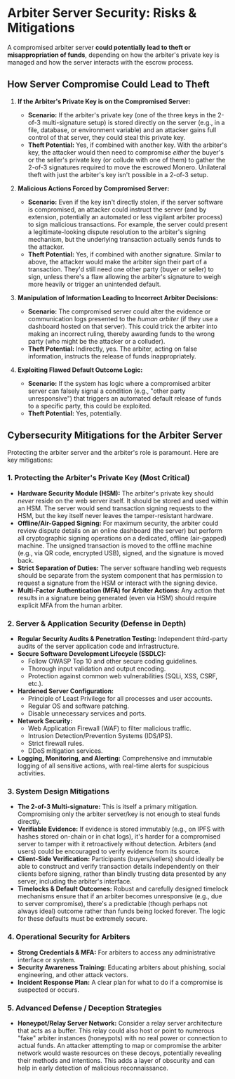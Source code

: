 # Arbiter Server Security: Risks & Mitigations

A compromised arbiter server **could potentially lead to theft or misappropriation of funds**, depending on how the arbiter's private key is managed and how the server interacts with the escrow process.

## How Server Compromise Could Lead to Theft

1.  **If the Arbiter's Private Key is on the Compromised Server:**
    *   **Scenario:** If the arbiter's private key (one of the three keys in the 2-of-3 multi-signature setup) is stored directly on the server (e.g., in a file, database, or environment variable) and an attacker gains full control of that server, they could steal this private key.
    *   **Theft Potential:** Yes, if combined with another key. With the arbiter's key, the attacker would then need to compromise *either* the buyer's or the seller's private key (or collude with one of them) to gather the 2-of-3 signatures required to move the escrowed Monero. Unilateral theft with just the arbiter's key isn't possible in a 2-of-3 setup.

2.  **Malicious Actions Forced by Compromised Server:**
    *   **Scenario:** Even if the key isn't directly stolen, if the server software is compromised, an attacker could instruct the server (and by extension, potentially an automated or less vigilant arbiter process) to sign malicious transactions. For example, the server could present a legitimate-looking dispute resolution to the arbiter's signing mechanism, but the underlying transaction actually sends funds to the attacker.
    *   **Theft Potential:** Yes, if combined with another signature. Similar to above, the attacker would make the arbiter sign their part of a transaction. They'd still need one other party (buyer or seller) to sign, unless there's a flaw allowing the arbiter's signature to weigh more heavily or trigger an unintended default.

3.  **Manipulation of Information Leading to Incorrect Arbiter Decisions:**
    *   **Scenario:** The compromised server could alter the evidence or communication logs presented to the *human arbiter* (if they use a dashboard hosted on that server). This could trick the arbiter into making an incorrect ruling, thereby awarding funds to the wrong party (who might be the attacker or a colluder).
    *   **Theft Potential:** Indirectly, yes. The arbiter, acting on false information, instructs the release of funds inappropriately.

4.  **Exploiting Flawed Default Outcome Logic:**
    *   **Scenario:** If the system has logic where a compromised arbiter server can falsely signal a condition (e.g., "other party unresponsive") that triggers an automated default release of funds to a specific party, this could be exploited.
    *   **Theft Potential:** Yes, potentially.

## Cybersecurity Mitigations for the Arbiter Server

Protecting the arbiter server and the arbiter's role is paramount. Here are key mitigations:

### 1. Protecting the Arbiter's Private Key (Most Critical)

*   **Hardware Security Module (HSM):** The arbiter's private key should *never* reside on the web server itself. It should be stored and used within an HSM. The server would send transaction signing requests to the HSM, but the key itself never leaves the tamper-resistant hardware.
*   **Offline/Air-Gapped Signing:** For maximum security, the arbiter could review dispute details on an online dashboard (the server) but perform all cryptographic signing operations on a dedicated, offline (air-gapped) machine. The unsigned transaction is moved to the offline machine (e.g., via QR code, encrypted USB), signed, and the signature is moved back.
*   **Strict Separation of Duties:** The server software handling web requests should be separate from the system component that has permission to request a signature from the HSM or interact with the signing device.
*   **Multi-Factor Authentication (MFA) for Arbiter Actions:** Any action that results in a signature being generated (even via HSM) should require explicit MFA from the human arbiter.

### 2. Server & Application Security (Defense in Depth)

*   **Regular Security Audits & Penetration Testing:** Independent third-party audits of the server application code and infrastructure.
*   **Secure Software Development Lifecycle (SSDLC):**
    *   Follow OWASP Top 10 and other secure coding guidelines.
    *   Thorough input validation and output encoding.
    *   Protection against common web vulnerabilities (SQLi, XSS, CSRF, etc.).
*   **Hardened Server Configuration:**
    *   Principle of Least Privilege for all processes and user accounts.
    *   Regular OS and software patching.
    *   Disable unnecessary services and ports.
*   **Network Security:**
    *   Web Application Firewall (WAF) to filter malicious traffic.
    *   Intrusion Detection/Prevention Systems (IDS/IPS).
    *   Strict firewall rules.
    *   DDoS mitigation services.
*   **Logging, Monitoring, and Alerting:** Comprehensive and immutable logging of all sensitive actions, with real-time alerts for suspicious activities.

### 3. System Design Mitigations

*   **The 2-of-3 Multi-signature:** This is itself a primary mitigation. Compromising only the arbiter server/key is not enough to steal funds directly.
*   **Verifiable Evidence:** If evidence is stored immutably (e.g., on IPFS with hashes stored on-chain or in chat logs), it's harder for a compromised server to tamper with it retroactively without detection. Arbiters (and users) could be encouraged to verify evidence from its source.
*   **Client-Side Verification:** Participants (buyers/sellers) should ideally be able to construct and verify transaction details independently on their clients before signing, rather than blindly trusting data presented by any server, including the arbiter's interface.
*   **Timelocks & Default Outcomes:** Robust and carefully designed timelock mechanisms ensure that if an arbiter becomes unresponsive (e.g., due to server compromise), there's a predictable (though perhaps not always ideal) outcome rather than funds being locked forever. The logic for these defaults must be extremely secure.

### 4. Operational Security for Arbiters

*   **Strong Credentials & MFA:** For arbiters to access any administrative interface or system.
*   **Security Awareness Training:** Educating arbiters about phishing, social engineering, and other attack vectors.
*   **Incident Response Plan:** A clear plan for what to do if a compromise is suspected or occurs.

### 5. Advanced Defense / Deception Strategies
*   **Honeypot/Relay Server Network:** Consider a relay server architecture that acts as a buffer. This relay could also host or point to numerous "fake" arbiter instances (honeypots) with no real power or connection to actual funds. An attacker attempting to map or compromise the arbiter network would waste resources on these decoys, potentially revealing their methods and intentions. This adds a layer of obscurity and can help in early detection of malicious reconnaissance.

